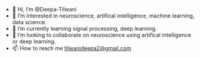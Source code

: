 - 👋 Hi, I’m @Deepa-Tilwani
- 👀 I’m interested in neuroscience, artifical intelligence, machine learning, data science.
- 🌱 I’m currently learning signal processing, deep learning.
- 💞️ I’m looking to collaborate on neuroscience using artifical intelligence or deep learning.
- 📫 How to reach me tilwanideepa2@gmail.com

<!---
Deepa-Tilwani/Deepa-Tilwani is a ✨ special ✨ repository because its `README.md` (this file) appears on your GitHub profile.
You can click the Preview link to take a look at your changes.
--->
